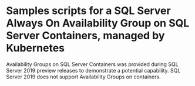 # Samples scripts for a SQL Server Always On Availability Group on SQL Server Containers, managed by Kubernetes


Availability Groups on SQL Server Containers was provided during SQL Server 2019 preview releases to demonstrate a potential capability. SQL Server 2019 does not support Availability Groups on containers.
